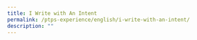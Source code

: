 ```yaml
---
title: I Write with An Intent
permalink: /ptps-experience/english/i-write-with-an-intent/
description: ""
---
```

